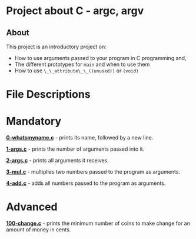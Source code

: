 # Project about C - argc, argv
## About
This project is an introductory project on:
- How to use arguments passed to your program in C programming and,
- The different prototypes for `main` and when to use them 
- How to use `\_\_attribute\_\_((unused))` or `(void)`

# File Descriptions

# Mandatory
**[0-whatsmyname.c](0-whatsmyname.c)** - prints its name, followed by a new line.

**[1-args.c](1-args.c)** - prints the number of arguments passed into it.

**[2-args.c](2-args.c)** - prints all arguments it receives.

**[3-mul.c](3-mul.c)** - multiplies two numbers passed to the program as arguments.

**[4-add.c](4-add.c)** - adds all numbers passed to the program as arguments.

# Advanced
**[100-change.c](100-change.c)** - prints the minimum number of coins to make change for an amount of money in cents.
